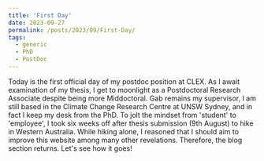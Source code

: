 ```yaml
---
title: 'First Day'
date: 2023-09-27
permalink: /posts/2023/09/First-Day/
tags:
  - generic
  - PhD
  - PostDoc
---
```


Today is the first official day of my postdoc position at CLEX. As I await examination of my thesis, I get to moonlight as a Postdoctoral Research Associate despite being more Middoctoral. Gab remains my supervisor, I am still based in the Climate Change Research Centre at UNSW Sydney, and in fact I keep my desk from the PhD. To jolt the mindset from 'student' to 'employee', I took six weeks off after thesis submission (9th August) to hike in Western Australia. While hiking alone, I reasoned that I should aim to improve this website among many other revelations. Therefore, the blog section returns. Let's see how it goes!
